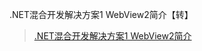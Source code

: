 .NET混合开发解决方案1 WebView2简介【转】

> [.NET混合开发解决方案1 WebView2简介](https://www.cnblogs.com/SavionZhang/p/16193911.html)